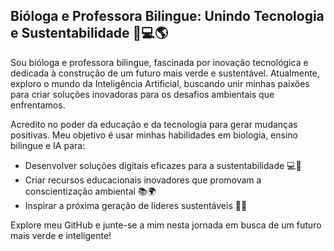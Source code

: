 ## Bióloga e Professora Bilingue: Unindo Tecnologia e Sustentabilidade 🌿💻🌎

Sou bióloga e professora bilingue, fascinada por inovação tecnológica e dedicada à construção de um futuro mais verde e sustentável. Atualmente, exploro o mundo da Inteligência Artificial, buscando unir minhas paixões para criar soluções inovadoras para os desafios ambientais que enfrentamos.

Acredito no poder da educação e da tecnologia para gerar mudanças positivas. Meu objetivo é usar minhas habilidades em biologia, ensino bilingue e IA para:

* Desenvolver soluções digitais eficazes para a sustentabilidade 💻🌱
* Criar recursos educacionais inovadores que promovam a conscientização ambiental 📚🌍
* Inspirar a próxima geração de líderes sustentáveis  🌳💡

Explore meu GitHub e junte-se a mim nesta jornada em busca de um futuro mais verde e inteligente! 

